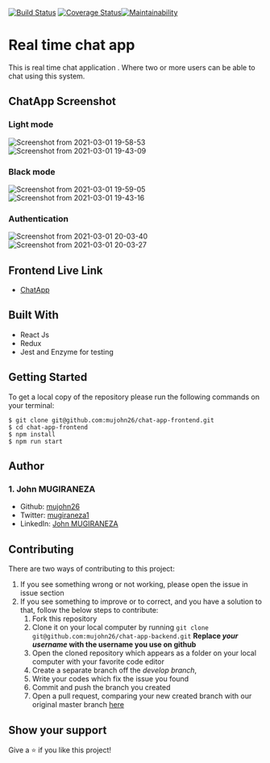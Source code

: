 [![Build Status](https://travis-ci.com/mujohn26/chat-app-frontend.svg?branch=develop)](https://travis-ci.com/mujohn26/chat-app-frontend) [![Coverage Status](https://coveralls.io/repos/github/mujohn26/chat-app-frontend/badge.svg?branch=develop)](https://coveralls.io/github/mujohn26/chat-app-frontend?branch=develop)[![Maintainability](https://api.codeclimate.com/v1/badges/7f6b08878d7703f9e206/maintainability)](https://codeclimate.com/github/mujohn26/chat-app-frontend/maintainability)
# Real time chat app
This is real time chat application . Where two or more users can be able to chat using this system.

## ChatApp Screenshot

### Light mode
![Screenshot from 2021-03-01 19-58-53](https://user-images.githubusercontent.com/52497006/109538595-f22cc400-7ac8-11eb-91e2-d94c351a209c.png)
![Screenshot from 2021-03-01 19-43-09](https://user-images.githubusercontent.com/52497006/109538600-f3f68780-7ac8-11eb-853b-3e5b789e2fc9.png)

### Black mode 
![Screenshot from 2021-03-01 19-59-05](https://user-images.githubusercontent.com/52497006/109538484-d1646e80-7ac8-11eb-959d-2a08cd97f778.png)
![Screenshot from 2021-03-01 19-43-16](https://user-images.githubusercontent.com/52497006/109538493-d2959b80-7ac8-11eb-84e0-4becb7cae8cf.png)

### Authentication

![Screenshot from 2021-03-01 20-03-40](https://user-images.githubusercontent.com/52497006/109538874-3e780400-7ac9-11eb-93cd-4e64a3147fde.png)
![Screenshot from 2021-03-01 20-03-27](https://user-images.githubusercontent.com/52497006/109538881-4041c780-7ac9-11eb-8c9a-ad5b2593fd4a.png)


## Frontend Live Link
- [ChatApp](https://chat-app25.netlify.app/)

## Built With
- React Js
- Redux
- Jest and Enzyme for testing

## Getting Started
To get a local copy of the repository please run the following commands on your terminal:
```
$ git clone git@github.com:mujohn26/chat-app-frontend.git
$ cd chat-app-frontend
$ npm install
$ npm run start
```


## Author

### 1. John MUGIRANEZA
* Github: [mujohn26](https://github.com/mujohn26)
* Twitter: [mugiraneza1](https://twitter.com/mugiraneza1)
* LinkedIn: [John MUGIRANEZA](https://www.linkedin.com/in/john-mugiraneza/)

## Contributing
There are two ways of contributing to this project:

1. If you see something wrong or not working, please open the issue in issue section
2. If you see something to improve or to correct, and you have a solution to that, follow the below steps to contribute:
    1. Fork this repository
    2. Clone it on your local computer by running `git clone git@github.com:mujohn26/chat-app-backend.git` __Replace *your username* with the username you use on github__
    3. Open the cloned repository which appears as a folder on your local computer with your favorite code editor
    4. Create a separate branch off the *develop branch*,
    5. Write your codes which fix the issue you found
    6. Commit and push the branch you created
    7. Open a pull request, comparing your new created branch with our original master branch [here](https://github.com/mujohn26/chat-app-frontend/pulls)

## Show your support

Give a ⭐️ if you like this project!

